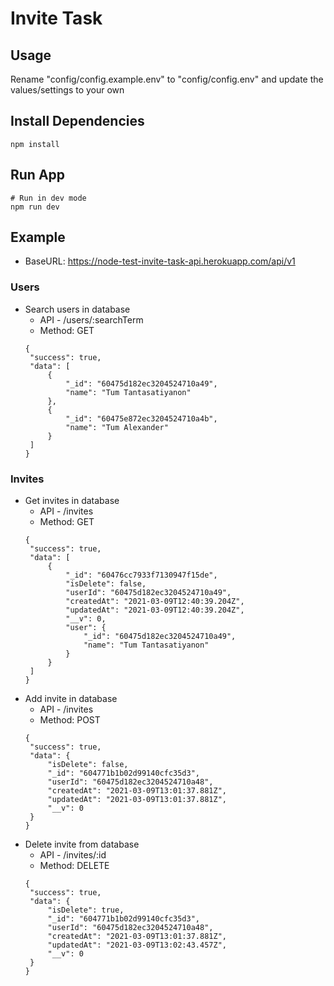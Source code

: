 # Invite Task

## Usage

Rename "config/config.example.env" to "config/config.env" and update the values/settings to your own

## Install Dependencies

```
npm install
```

## Run App

```
# Run in dev mode
npm run dev
```

## Example

- BaseURL: https://node-test-invite-task-api.herokuapp.com/api/v1

### Users
- Search users in database
  * API - /users/:searchTerm
  * Method: GET
   ```
  {
    "success": true,
    "data": [
        {
            "_id": "60475d182ec3204524710a49",
            "name": "Tum Tantasatiyanon"
        },
        {
            "_id": "60475e872ec3204524710a4b",
            "name": "Tum Alexander"
        }
    ]
  }
  ```
  
### Invites
- Get invites in database
    * API - /invites
    * Method: GET
   ```
  {
    "success": true,
    "data": [
        {
            "_id": "60476cc7933f7130947f15de",
            "isDelete": false,
            "userId": "60475d182ec3204524710a49",
            "createdAt": "2021-03-09T12:40:39.204Z",
            "updatedAt": "2021-03-09T12:40:39.204Z",
            "__v": 0,
            "user": {
                "_id": "60475d182ec3204524710a49",
                "name": "Tum Tantasatiyanon"
            }
        }
    ]
  }
  ```
- Add invite in database
    * API - /invites
    * Method: POST
   ```
  {
    "success": true,
    "data": {
        "isDelete": false,
        "_id": "604771b1b02d99140cfc35d3",
        "userId": "60475d182ec3204524710a48",
        "createdAt": "2021-03-09T13:01:37.881Z",
        "updatedAt": "2021-03-09T13:01:37.881Z",
        "__v": 0
    }
  }
  ```
- Delete invite from database
    * API - /invites/:id
    * Method: DELETE
   ```
  {
    "success": true,
    "data": {
        "isDelete": true,
        "_id": "604771b1b02d99140cfc35d3",
        "userId": "60475d182ec3204524710a48",
        "createdAt": "2021-03-09T13:01:37.881Z",
        "updatedAt": "2021-03-09T13:02:43.457Z",
        "__v": 0
    }
  }
  ```
